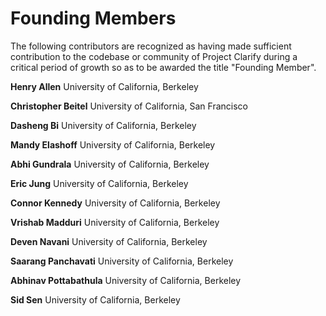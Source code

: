 # Founding Members

The following contributors are recognized as having made sufficient contribution to the codebase or community of Project Clarify during a critical period of growth so as to be awarded the title "Founding Member".

**Henry Allen**
University of California, Berkeley

**Christopher Beitel**
University of California, San Francisco

**Dasheng Bi**
University of California, Berkeley

**Mandy Elashoff**
University of California, Berkeley

**Abhi Gundrala**
University of California, Berkeley

**Eric Jung**
University of California, Berkeley

**Connor Kennedy**
University of California, Berkeley

**Vrishab Madduri**
University of California, Berkeley

**Deven Navani**
University of California, Berkeley

**Saarang Panchavati**
University of California, Berkeley

**Abhinav Pottabathula**
University of California, Berkeley

**Sid Sen**
University of California, Berkeley
